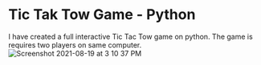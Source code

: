 # Tic Tak Tow Game - Python 
I have created a full interactive Tic Tac Tow game on python. The game is requires two players on same computer.
![Screenshot 2021-08-19 at 3 10 37 PM](https://user-images.githubusercontent.com/79239534/130153218-56695fb8-624a-4f83-b6e1-0878caf3a7a0.png)
